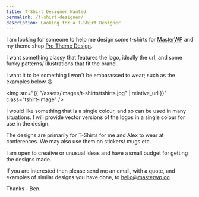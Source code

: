 ```yaml
---
title: T-Shirt Designer Wanted
permalink: /t-shirt-designer/
description: Looking for a T-Shirt Designer
---
```

I am looking for someone to help me design some t-shirts for [MasterWP](https://masterwp.co) and my theme shop [Pro Theme Design](https://prothemedesign.com).

I want something classy that features the logo, ideally the url, and some funky patterns/ illustrations that fit the brand.

I want it to be something I won't be embarassed to wear; such as the examples below 😃

<img src="{{ "/assets/images/t-shirts/tshirts.jpg" | relative_url }}" class="tshirt-image" />

I would like something that is a single colour, and so can be used in many situations. I will provide vector versions of the logos in a single colour for use in the design.

The designs are primarily for T-Shirts for me and Alex to wear at conferences. We may also use them on stickers/ mugs etc.

I am open to creative or unusual ideas and have a small budget for getting the designs made.

If you are interested then please send me an email, with a quote, and examples of similar designs you have done, to [hello@masterwp.co](mailto:hello@masterwp.co).

Thanks - Ben.